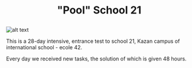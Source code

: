# <p align=center> "Pool" School 21 </p>

 ![alt text](https://sun9-17.userapi.com/yKuFaMBIif10IaLFAMWzt0BlVLJD0YZ1nOe7AQ/ma-oGNJwqRc.jpg)

This is a 28-day intensive, entrance test to school 21, Kazan campus of international school - ecole 42.

Every day we received new tasks, the solution of which is given 48 hours.